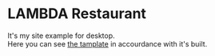 # LAMBDA Restaurant

It's my site example for desktop.  
Here you can see [the tamplate](https://www.dropbox.com/s/xvhx2kxlvzxu5n0/Restaurant_2.psd?dl=0) in accourdance with it's built.